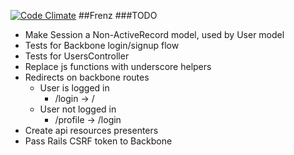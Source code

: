 [![Code Climate](https://codeclimate.com/github/desmondhume/frenz/badges/gpa.svg)](https://codeclimate.com/github/desmondhume/frenz)
##Frenz
###TODO

- Make Session a Non-ActiveRecord model, used by User model
- Tests for Backbone login/signup flow
- Tests for UsersController
- Replace js functions with underscore helpers
- Redirects on backbone routes
  - User is logged in
    - /login -> /
  - User not logged in
    - /profile -> /login
- Create api resources presenters
- Pass Rails CSRF token to Backbone 